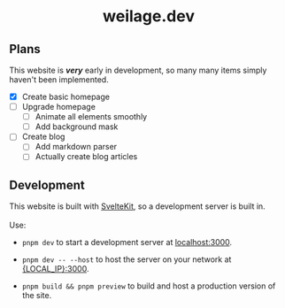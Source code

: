 <div align="center">
    <h1>weilage.dev</h1>
</div>

## Plans
This website is __*very*__ early in development, so many many items simply haven't been implemented.

- [x] Create basic homepage
- [ ] Upgrade homepage
    - [ ] Animate all elements smoothly
    - [ ] Add background mask
- [ ] Create blog
    - [ ] Add markdown parser
    - [ ] Actually create blog articles

## Development
This website is built with <a href="https://kit.svelte.dev">SvelteKit</a>, so a development server is built in.
<br><br>
Use:
- `pnpm dev` to start a development server at <a target="_blank" href="http://localhost:3000">localhost:3000</a>.
<!-- <br> -->
- `pnpm dev -- --host` to host the server on your network at <a target="_blank" href="about:blank">{LOCAL_IP}:3000</a>.
<!-- <br> -->
- `pnpm build && pnpm preview` to build and host a production version of the site.